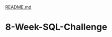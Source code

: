 [README.md](https://github.com/Anil-Ary/8-Week-SQL-Challenge/files/7147268/README.md)
# 8-Week-SQL-Challenge
